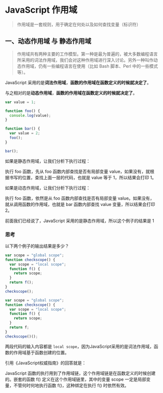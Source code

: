 <!--
 * @Author: your name
 * @Date: 2021-01-11 13:31:55
 * @LastEditTime: 2021-01-11 16:43:20
 * @LastEditors: Please set LastEditors
 * @Description: In User Settings Edit
 * @FilePath: \Github-Repositories\Notes\JS\作用域.md
-->

# JavaScript 作用域

> 作用域是一套规则，用于确定在何处以及如何查找变量（标识符）

## 一、动态作用域 与 静态作用域

> 作用域共有两种主要的工作模型。第一种是最为普遍的，被大多数编程语言所采用的词法作用域，我们会对这种作用域进行深入讨论。另外一种叫作动态作用域，仍有一些编程语言在使用（比如 Bash 脚本、Perl 中的一些模式等）。

JavaScript 采用的是**词法作用域**，**函数的作用域在函数定义的时候就决定了**。

与之相对的是**动态作用域**，**函数的作用域在函数定义的时候就决定了**。

```js
var value = 1;

function foo() {
  console.log(value);
}

function bar() {
  var value = 2;
  foo();
}

bar();
```

如果是静态作用域，让我们分析下执行过程：

执行 foo 函数，先从 foo 函数内部查找是否有局部变量 value，如果没有，就根据书写的位置，查找上面一层的代码，也就是 value 等于 1，所以结果会打印 1。

如果是动态作用域，让我们分析下执行过程：

执行 foo 函数，依然是从 foo 函数内部查找是否有局部变量 value。如果没有，就从调用函数的作用域，也就是 bar 函数内部查找 value 变量，所以结果会打印 2。

前面我们已经说了，JavaScript 采用的是静态作用域，所以这个例子的结果是 1

### 思考

以下两个例子的输出结果是多少？

```js
var scope = "global scope";
function checkscope() {
  var scope = "local scope";
  function f() {
    return scope;
  }
  return f();
}
checkscope();
```

```js
var scope = "global scope";
function checkscope() {
  var scope = "local scope";
  function f() {
    return scope;
  }
  return f;
}
checkscope()();
```

两段代码的输入内容都是 `local scope`，因为JavaScript采用的是词法作用域，函数的作用域基于函数创建的位置。

引用《JavaScript权威指南》的回答就是：

JavaScript 函数的执行用到了作用域链，这个作用域链是在函数定义的时候创建的。嵌套的函数 f() 定义在这个作用域链里，其中的变量 scope 一定是局部变量，不管何时何地执行函数 f()，这种绑定在执行 f() 时依然有效。
